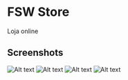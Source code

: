# FSW Store

Loja online

## Screenshots

![Alt text](home.png)
![Alt text](product.png)
![Alt text](cart.png)
![Alt text](orders.png)
